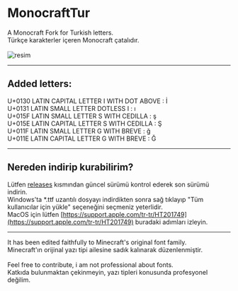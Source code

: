 # MonocraftTur

A Monocraft Fork for Turkish letters. <br />
Türkçe karakterler içeren Monocraft çatalıdır. <br />
<br />
![resim](https://user-images.githubusercontent.com/28842754/195703269-884aa766-fc31-42c0-a7c5-867b31546cfc.png)

---
## Added letters:<br />
U+0130 	LATIN CAPITAL LETTER I WITH DOT ABOVE     : İ<br />
U+0131 	LATIN SMALL LETTER DOTLESS I              : ı<br />
U+015F 	LATIN SMALL LETTER S WITH CEDILLA         : ş<br />
U+015E 	LATIN CAPITAL LETTER S WITH CEDILLA       : Ş<br />
U+011F 	LATIN SMALL LETTER G WITH BREVE           : ğ<br />
U+011E 	LATIN CAPITAL LETTER G WITH BREVE         : Ğ<br />

-----
## Nereden indirip kurabilirim?

Lütfen [releases](https://github.com/burakowski/MonocraftTur/releases) kısmından güncel sürümü kontrol ederek son sürümü indirin.<br />
Windows'ta *.ttf uzantılı dosyayı indirdikten sonra sağ tıklayıp "Tüm kullanıcılar için yükle" seçeneğini seçmeniz yeterlidir.<br />
MacOS için lütfen [https://support.apple.com/tr-tr/HT201749](https://support.apple.com/tr-tr/HT201749) buradaki adımları izleyin.<br />

-----
It has been edited faithfully to Minecraft's original font family.<br />
Minecraft'ın orijinal yazı tipi ailesine sadık kalınarak düzenlenmiştir.<br />
<br />
Feel free to contribute, i am not professional about fonts.<br />
Katkıda bulunmaktan çekinmeyin, yazı tipleri konusunda profesyonel değilim.

